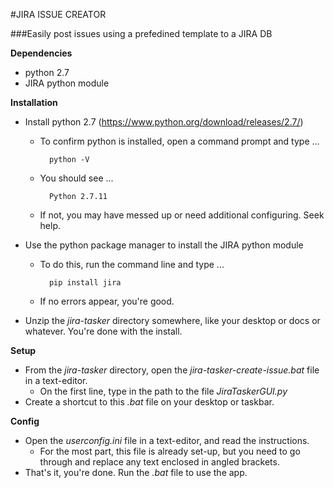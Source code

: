 #JIRA ISSUE CREATOR

###Easily post issues using a prefedined template to a JIRA DB

**Dependencies**

- python 2.7
- JIRA python module

**Installation**

- Install python 2.7 (https://www.python.org/download/releases/2.7/)
	- To confirm python is installed, open a command prompt and type ...

			python -V

	- You should see ...

			Python 2.7.11

	- If not, you may have messed up or need additional configuring. Seek help.

- Use the python package manager to install the JIRA python module
	- To do this, run the command line and type ...

			pip install jira

	- If no errors appear, you're good.

- Unzip the *jira-tasker* directory somewhere, like your desktop or docs or whatever. You're done with the install.

**Setup**

- From the *jira-tasker* directory, open the *jira-tasker-create-issue.bat* file in a text-editor.
	- On the first line, type in the path to the file *JiraTaskerGUI.py*
- Create a shortcut to this *.bat* file on your desktop or taskbar.

**Config**

- Open the *userconfig.ini* file in a text-editor, and read the instructions.
	- For the most part, this file is already set-up, but you need to go through and replace any text enclosed in angled brackets.
- That's it, you're done. Run the *.bat* file to use the app.
